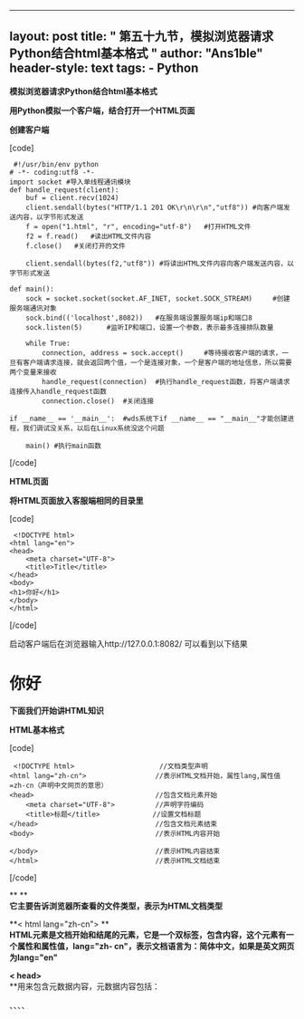 
---
layout: post
title: " 第五十九节，模拟浏览器请求Python结合html基本格式 "
author: "Ans1ble"
header-style: text
tags:
      - Python
---


**模拟浏览器请求Python结合html基本格式**

**用Python模拟一个客户端，结合打开一个HTML页面**

**创建客户端**

[code]

     #!/usr/bin/env python
    # -*- coding:utf8 -*-
    import socket #导入单线程通讯模块
    def handle_request(client):
        buf = client.recv(1024)
        client.sendall(bytes("HTTP/1.1 201 OK\r\n\r\n","utf8")) #向客户端发送内容，以字节形式发送
        f = open("1.html", "r", encoding="utf-8")   #打开HTML文件
        f2 = f.read()   #读出HTML文件内容
        f.close()   #关闭打开的文件
    
        client.sendall(bytes(f2,"utf8")) #将读出HTML文件内容向客户端发送内容，以字节形式发送
    
    def main():
        sock = socket.socket(socket.AF_INET, socket.SOCK_STREAM)     #创建服务端通讯对象
        sock.bind(('localhost',8082))   #在服务端设置服务端ip和端口8
        sock.listen(5)      #监听IP和端口，设置一个参数，表示最多连接排队数量
    
        while True:
            connection, address = sock.accept()     #等待接收客户端的请求，一旦有客户端请求连接，就会返回两个值，一个是连接对象，一个是客户端的地址信息，所以需要两个变量来接收
            handle_request(connection)  #执行handle_request函数，将客户端请求连接传入handle_request函数
            connection.close()  #关闭连接
    
    if __name__ == '__main__':  #wds系统下if __name__ == "__main__"才能创建进程，我们调试没关系，以后在Linux系统没这个问题
    
        main() #执行main函数
[/code]

**HTML页面**

**将HTML页面放入客服端相同的目录里**

[code]

     <!DOCTYPE html>
    <html lang="en">
    <head>
        <meta charset="UTF-8">
        <title>Title</title>
    </head>
    <body>
    <h1>你好</h1>
    </body>
    </html>
[/code]

启动客户端后在浏览器输入http://127.0.0.1:8082/  可以看到以下结果

# 你好



**下面我们开始讲HTML知识**



**HTML基本格式**

[code]

     <!DOCTYPE html>                     //文档类型声明
    <html lang="zh-cn">                 //表示HTML文档开始，属性lang,属性值=zh-cn（声明中文网页的意思）
    <head>                              //包含文档元素开始
        <meta charset="UTF-8">          //声明字符编码
        <title>标题</title>             //设置文档标题
    </head>                             //包含文档元素结束
    <body>                              //表示HTML内容开始
    
    </body>                             //表示HTML内容结束
    </html>                             //表示HTML文档结束
[/code]



**<!DOCTYPE html > **  
**它主要告诉浏览器所查看的文件类型，表示为HTML文档类型**



**< html lang="zh-cn"></html> **  
**HTML元素是文档开始和结尾的元素，它是一个双标签，包含内容，这个元素有一个属性和属性值，lang="zh-
cn"，表示文档语言为：简体中文，如果是英文网页为lang="en"**



**< head> </head>**  
**用来包含元数据内容，元数据内容包括：
<link>、<meta>、<noscript>、<scripy>、<style>、<title>,这些内容用来向浏览器提供信息，比如link提供css信息，这些类型都是页面不可见的**



**< meta>**  
 **这个元素可以用来设置字符编码，告诉浏览器页面采用什么编码，除了设置编码还有别的**



**< title></title> **  
**这个元素是设置页面的标题的，标题会显示到浏览器上部，也会被搜索引擎识别**



**< body> </body>**  
 **用来包含文档内容的元素，也就是浏览器可见部分，所有的可见部分都应该写在这里**



